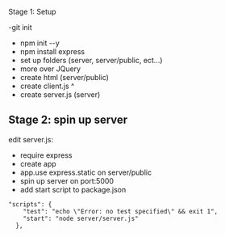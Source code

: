 

Stage 1: Setup

-git init
- npm init --y
- npm install express
- set up folders (server, server/public, ect...)
- more over JQuery 
- create html (server/public)
- create client.js ^
- create server.js (server)

Stage 2: spin up server
---

edit server.js:

- require express
- create app
- app.use express.static on server/public
- spin up server on port:5000
- add start script to package.json

```
"scripts": {
    "test": "echo \"Error: no test specified\" && exit 1",
    "start": "node server/server.js"
  },

```